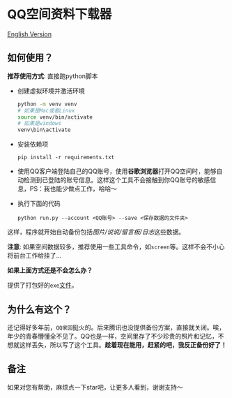 # QQ空间资料下载器

[English Version](./README.md)

## 如何使用？

**推荐使用方式**: 直接跑python脚本

- 创建虚拟环境并激活环境
    ```sh
    python -m venv venv
    # 如果是Mac或者Linux
    source venv/bin/activate
    # 如果是windows
    venv\bin\activate
    ```

- 安装依赖项

    `pip install -r requirements.txt`

- 使用QQ客户端登陆自己的QQ账号，使用**谷歌浏览器**打开QQ空间时，能够自动检测到已登陆的账号信息。这样这个工具不会接触到你QQ账号的敏感信息，PS：我也能少做点工作，哈哈～

- 执行下面的代码

    `python run.py --account <QQ账号> --save <保存数据的文件夹>`

这样，程序就开始自动备份包括*图片/说说/留言板/日志*这些数据。

**注意**: 如果空间数据较多，推荐使用一些工具命令，如`screen`等。这样不会不小心将前台工作给挂了...

**如果上面方式还是不会怎么办？**

提供了打包好的`exe`[文件](https://github.com/tkianai/QQZone.downloader/releases)。


## 为什么有这个？

还记得好多年前，`QQ家园`挺火的。后来腾讯也没提供备份方案，直接就关闭。唉，年少的青春懵懂全不见了。QQ也是一样，空间里存了不少珍贵的照片和记忆，不想就这样丢失，所以写了这个工具。**趁着现在能用，赶紧的吧，我反正备份好了！**

## 备注

如果对您有帮助，麻烦点一下star吧，让更多人看到，谢谢支持～